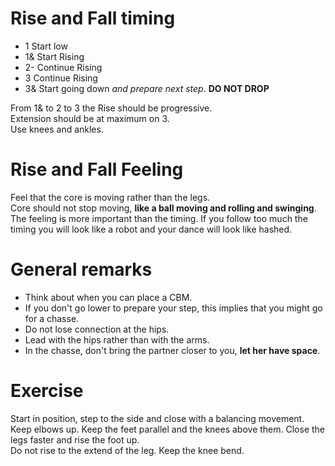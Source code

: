 # Rise and Fall timing

- 1 Start low
- 1& Start Rising
- 2- Continue Rising
- 3 Continue Rising
- 3& Start going down *and prepare next step*. **DO NOT DROP**

From 1& to 2 to 3 the Rise should be progressive.  
Extension should be at maximum on 3.  
Use knees and ankles.

# Rise and Fall Feeling

Feel that the core is moving rather than the legs.  
Core should not stop moving, **like a ball moving and rolling and swinging**.
The feeling is more important than the timing.
If you follow too much the timing you will look like a robot and your dance will look like hashed.

# General remarks

- Think about when you can place a CBM.
- If you don't go lower to prepare your step, this implies that you might go for a chasse.
- Do not lose connection at the hips.
- Lead with the hips rather than with the arms.
- In the chasse, don't bring the partner closer to you, __let her have space__.

# Exercise

Start in position, step to the side and close with a balancing movement.  
Keep elbows up. Keep the feet parallel and the knees above them.
Close the legs faster and rise the foot up.  
Do not rise to the extend of the leg. Keep the knee bend.
